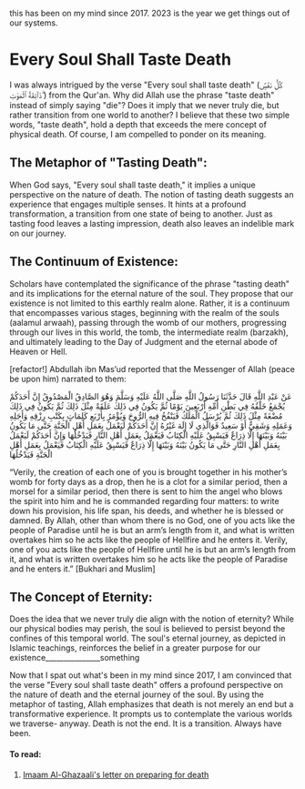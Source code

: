 this has been on my mind since 2017.  2023 is the year we get things out of our systems.

# Every Soul Shall Taste Death

I was always intrigued by the verse "Every soul shall taste death" (كُلُّ نَفْسٍۢ ذَآئِقَةُ ٱلْمَوْتِ ۗ) from the Qur'an.  Why did Allah use the phrase "taste death" instead of simply saying "die"? Does it imply that we never truly die, but rather transition from one world to another?  I believe that these two simple words, "taste death", hold a depth that exceeds the mere concept of physical death.  Of course, I am compelled to ponder on its meaning.

## The Metaphor of "Tasting Death":

When God says, "Every soul shall taste death," it implies a unique perspective on the nature of death. The notion of tasting death suggests an experience that engages multiple senses. It hints at a profound transformation, a transition from one state of being to another. Just as tasting food leaves a lasting impression, death also leaves an indelible mark on our journey.

## The Continuum of Existence:

Scholars have contemplated the significance of the phrase "tasting death" and its implications for the eternal nature of the soul. They propose that our existence is not limited to this earthly realm alone. Rather, it is a continuum that encompasses various stages, beginning with the realm of the souls (aalamul arwaah), passing through the womb of our mothers, progressing through our lives in this world, the tomb, the intermediate realm (barzakh), and ultimately leading to the Day of Judgment and the eternal abode of Heaven or Hell.

[refactor!]
Abdullah ibn Mas’ud reported that the Messenger of Allah (peace be upon him) narrated to them:

عَنْ عَبْدِ اللَّهِ قَالَ حَدَّثَنَا رَسُولُ اللَّهِ صَلَّى اللَّهُ عَلَيْهِ وَسَلَّمَ وَهُوَ الصَّادِقُ الْمَصْدُوقُ إِنَّ أَحَدَكُمْ يُجْمَعُ خَلْقُهُ فِي بَطْنِ أُمِّهِ أَرْبَعِينَ يَوْمًا ثُمَّ يَكُونُ فِي ذَلِكَ عَلَقَةً مِثْلَ ذَلِكَ ثُمَّ يَكُونُ فِي ذَلِكَ مُضْغَةً مِثْلَ ذَلِكَ ثُمَّ يُرْسَلُ الْمَلَكُ فَيَنْفُخُ فِيهِ الرُّوحَ وَيُؤْمَرُ بِأَرْبَعِ كَلِمَاتٍ بِكَتْبِ رِزْقِهِ وَأَجَلِهِ وَعَمَلِهِ وَشَقِيٌّ أَوْ سَعِيدٌ فَوَالَّذِي لَا إِلَهَ غَيْرُهُ إِنَّ أَحَدَكُمْ لَيَعْمَلُ بِعَمَلِ أَهْلِ الْجَنَّةِ حَتَّى مَا يَكُونُ بَيْنَهُ وَبَيْنَهَا إِلَّا ذِرَاعٌ فَيَسْبِقُ عَلَيْهِ الْكِتَابُ فَيَعْمَلُ بِعَمَلِ أَهْلِ النَّارِ فَيَدْخُلُهَا وَإِنَّ أَحَدَكُمْ لَيَعْمَلُ بِعَمَلِ أَهْلِ النَّارِ حَتَّى مَا يَكُونُ بَيْنَهُ وَبَيْنَهَا إِلَّا ذِرَاعٌ فَيَسْبِقُ عَلَيْهِ الْكِتَابُ فَيَعْمَلُ بِعَمَلِ أَهْلِ الْجَنَّةِ فَيَدْخُلُهَا

“Verily, the creation of each one of you is brought together in his mother’s womb for forty days as a drop, then he is a clot for a similar period, then a morsel for a similar period, then there is sent to him the angel who blows the spirit into him and he is commanded regarding four matters: to write down his provision, his life span, his deeds, and whether he is blessed or damned. By Allah, other than whom there is no God, one of you acts like the people of Paradise until he is but an arm’s length from it, and what is written overtakes him so he acts like the people of Hellfire and he enters it. Verily, one of you acts like the people of Hellfire until he is but an arm’s length from it, and what is written overtakes him so he acts like the people of Paradise and he enters it.” [Bukhari and Muslim]

## The Concept of Eternity:

Does the idea that we never truly die align with the notion of eternity? While our physical bodies may perish, the soul is believed to persist beyond the confines of this temporal world. The soul's eternal journey, as depicted in Islamic teachings, reinforces the belief in a greater purpose for our existence_______________something

Now that I spat out what's been in my mind since 2017, I am convinced that the verse "Every soul shall taste death" offers a profound perspective on the nature of death and the eternal journey of the soul. By using the metaphor of tasting, Allah emphasizes that death is not merely an end but a transformative experience. It prompts us to contemplate the various worlds we traverse-  anyway. Death is not the end.  It is a transition.  Always have been.

#### To read:
1. [Imaam Al-Ghazaali's letter on preparing for death](https://cairocaprices.wordpress.com/my-translations/a-letter-on-preparing-for-death-by-imam-ghazali/)
